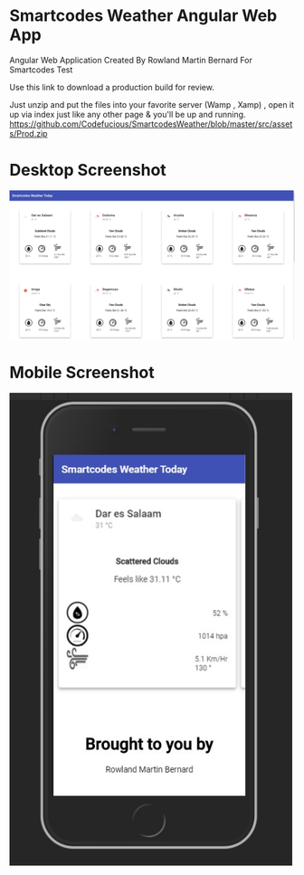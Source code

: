 # Smartcodes Weather Angular Web App
 Angular Web Application Created By Rowland Martin Bernard For Smartcodes Test
 
 Use this link to download a production build for review. 

 Just unzip and put the files into your favorite server (Wamp , Xamp) , open it up via index just like any other page & you'll be up and running.
 https://github.com/Codefucious/SmartcodesWeather/blob/master/src/assets/Prod.zip
 
 
 # Desktop Screenshot
 <img src="https://github.com/Codefucious/SmartcodesWeather/blob/master/src/assets/desktop.jpg" width="900">
 
  # Mobile Screenshot
 <img src="https://github.com/Codefucious/SmartcodesWeather/blob/master/src/assets/mobile.jpg" width="500">
